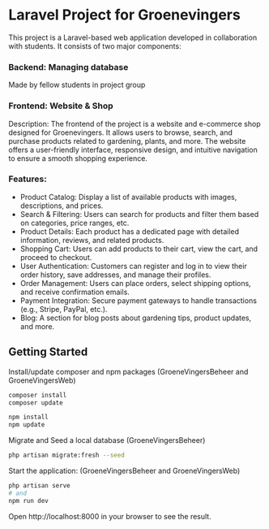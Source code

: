 # Laravel Project for Groenevingers
This project is a Laravel-based web application developed in collaboration with students. It consists of two major components:

### Backend: Managing database
Made by fellow students in project group

### Frontend: Website & Shop
Description:
The frontend of the project is a website and e-commerce shop designed for Groenevingers. It allows users to browse, search, and purchase products related to gardening, plants, and more. The website offers a user-friendly interface, responsive design, and intuitive navigation to ensure a smooth shopping experience.

### Features:
- Product Catalog: Display a list of available products with images, descriptions, and prices.
- Search & Filtering: Users can search for products and filter them based on categories, price ranges, etc.
- Product Details: Each product has a dedicated page with detailed information, reviews, and related products.
- Shopping Cart: Users can add products to their cart, view the cart, and proceed to checkout.
- User Authentication: Customers can register and log in to view their order history, save addresses, and manage their profiles.
- Order Management: Users can place orders, select shipping options, and receive confirmation emails.
- Payment Integration: Secure payment gateways to handle transactions (e.g., Stripe, PayPal, etc.).
- Blog: A section for blog posts about gardening tips, product updates, and more.


## Getting Started
Install/update composer and npm packages (GroeneVingersBeheer and GroeneVingersWeb)

```bash
composer install
composer update

npm install
npm update
```

Migrate and Seed a local database (GroeneVingersBeheer)

```bash
php artisan migrate:fresh --seed
```

Start the application: (GroeneVingersBeheer and GroeneVingersWeb)

```bash
php artisan serve
# and
npm run dev
```

Open http://localhost:8000 in your browser to see the result.
